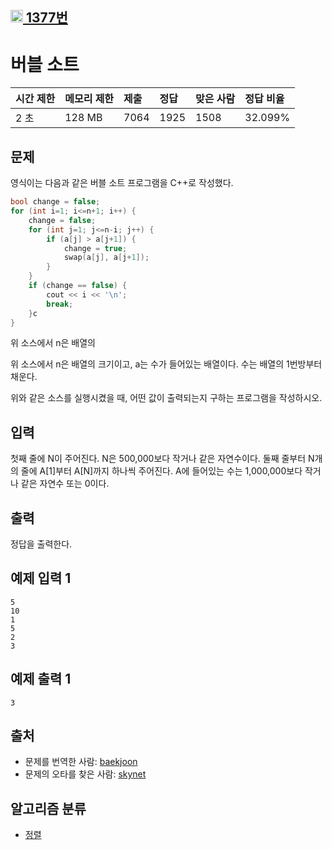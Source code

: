 ## [<img src="https://d2gd6pc034wcta.cloudfront.net/tier/13.svg" width=20> 1377번](https://www.acmicpc.net/problem/1377)

# 버블 소트

| 시간 제한 | 메모리 제한 | 제출 | 정답 | 맞은 사람 | 정답 비율 |
| :-------- | :---------- | :--- | :--- | :-------- | :-------- |
| 2 초      | 128 MB      | 7064 | 1925 | 1508      | 32.099%   |

## 문제

영식이는 다음과 같은 버블 소트 프로그램을 C++로 작성했다.

```c++
bool change = false;
for (int i=1; i<=n+1; i++) {
    change = false;
    for (int j=1; j<=n-i; j++) {
        if (a[j] > a[j+1]) {
            change = true;
            swap(a[j], a[j+1]);
        }
    }
    if (change == false) {
        cout << i << '\n';
        break;
    }c
}
```

위 소스에서 n은 배열의 

위 소스에서 n은 배열의 크기이고, a는 수가 들어있는 배열이다. 수는 배열의 1번방부터 채운다.

위와 같은 소스를 실행시켰을 때, 어떤 값이 출력되는지 구하는 프로그램을 작성하시오.

## 입력

첫째 줄에 N이 주어진다. N은 500,000보다 작거나 같은 자연수이다. 둘째 줄부터 N개의 줄에 A[1]부터 A[N]까지 하나씩 주어진다. A에 들어있는 수는 1,000,000보다 작거나 같은 자연수 또는 0이다.

## 출력

정답을 출력한다.

## 예제 입력 1 

```
5
10
1
5
2
3
```

## 예제 출력 1 

```
3
```

## 출처

- 문제를 번역한 사람: [baekjoon](https://www.acmicpc.net/user/baekjoon)
- 문제의 오타를 찾은 사람: [skynet](https://www.acmicpc.net/user/skynet)

## 알고리즘 분류

- [정렬](https://www.acmicpc.net/problem/tag/97)
